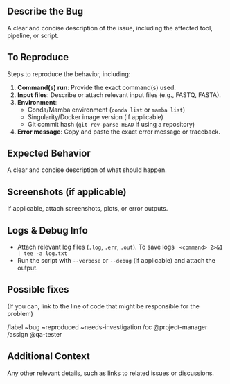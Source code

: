 ## **Describe the Bug**
A clear and concise description of the issue, including the affected tool, pipeline, or script.

## **To Reproduce**
Steps to reproduce the behavior, including:
1. **Command(s) run**: Provide the exact command(s) used.
2. **Input files**: Describe or attach relevant input files (e.g., FASTQ, FASTA).
3. **Environment**:
   - Conda/Mamba environment (`conda list` or `mamba list`)
   - Singularity/Docker image version (if applicable)
   - Git commit hash (`git rev-parse HEAD` if using a repository)
4. **Error message**: Copy and paste the exact error message or traceback.

## **Expected Behavior**
A clear and concise description of what should happen.

## **Screenshots (if applicable)**
If applicable, attach screenshots, plots, or error outputs.

## **Logs & Debug Info**
- Attach relevant log files (`.log`, `.err`, `.out`). To save logs ` <command> 2>&1 | tee -a log.txt`
- Run the script with `--verbose` or `--debug` (if applicable) and attach the output.

## Possible fixes
(If you can, link to the line of code that might be responsible for the problem)

/label ~bug ~reproduced ~needs-investigation
/cc @project-manager
/assign @qa-tester

## **Additional Context**
Any other relevant details, such as links to related issues or discussions.
